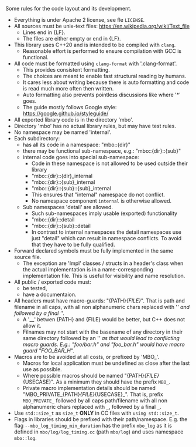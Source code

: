 Some rules for the code layout and its development.

* Everything is under Apache 2 license, see fle `LICENSE`.
* All sources must be unix-text files: https://en.wikipedia.org/wiki/Text_file
  * Lines end in {LF}.
  * The files are either empty or end in {LF}.
* This library uses C++20 and is intended to be compiled with `clang`.
  * Reasonable effort is performed to ensure compilation with GCC is functional.
* All code must be formatted using `clang-format` with '.clang-format'.
  * This provides consistent formatting.
  * The choices are meant to enable fast structural reading by humans.
  * It cares less about writing because there is auto formatting and code is
    read much more often then written.
  * Auto formatting also prevents pointless discussions like where '*' goes.
  * The guide mostly follows Google style: https://google.github.io/styleguide/
* All exported library code is in the directory 'mbo'.
* Directory 'mbo' has no actual library rules, but may have test rules.
* No namespace may be named 'internal'.
* Each subdirectory:
  * has all its code in a namespace: "mbo::{dir}"
  * there may be functional sub-namespace, e.g.: "mbo::{dir}::{sub}"
  * internal code goes into special sub-namespace:
    * Code in these namespace is not allowed to be used outside their library
    * "mbo::{dir}::{dir}_internal
    * "mbo::{dir}::{sub}_internal
    * "mbo::{dir}::{sub}::{sub}_internal
    * This ensures that "internal" namespace do not conflict.
    * No namespace component `internal` is otherwise allowed.
  * Sub namespaces 'detail' are allowed.
    * Such sub-namespaces imply usable (exported) functionality
    * "mbo::{dir}::detail
    * "mbo::{dir}::{sub}::detail
    * In contrast to internal namespaces the detail namespaces use just "detail"
      which can result in namespace conflicts. To avoid that they have to be
      fully qualified.
* Forward declared symbols must be fully implemented in the same source file.
  * The exception are 'Impl' classes / structs in a header's class when the
    actual implementation is in a name-corresponding implementation file. This
    is useful for visibility and name resolution.
* All public / exported code must:
  * be tested,
  * have a documentaion.
* All headers must have macro-guards: "{PATH}_{FILE}_". That is path and filename in all caps, with all non alphanumeric chars replaced with '_' and followed by a final '_'.
  * A '__' betwen {PATH} and {FILE} would be better, but C++ does not allow it.
  * Filnames may not start with the basename of any directory in their same
    directory followed by an '_' as that would lead to conflicting macro guards.
    E.g.: "foo/bar.h" and "foo_bar.h" would have macro guard "FOO_BAR_H_".
* Macros are to be avoided at all costs, or prefixed by 'MBO_'.
  * Macros for local application must be undefined as close after the last use
    as possible.
  * Where possible macros should be named "{PATH}_{FILE}_{USECASE}". As a minimum they should have the prefix `MBO_`.
  * Private macro implementation details should be named "MBO_PRIVATE_{PATH}_{FILE}_{USECASE}_". That is, prefix `MBO_PRIVATE_` followed by all caps path/filename with all non alphanumeric chars replaced with `_`, followed by a final `_`.
* Use `std::size_t` as `size_t` **ONLY** in CC files with `using std::size_t`.
* Flags in libraries should be prefixed with their path/namespace. E.g. the flag
  `--mbo_log_timing_min_duration` has the prefix `mbo_log` as it is defined in
  `mbo/log/log_timing.cc` (path `mbo/log`) and uses namespace `mbo::log`.
